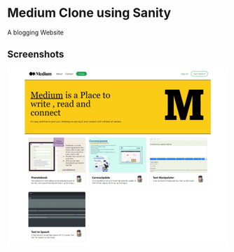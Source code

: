 
# Medium Clone using Sanity

A blogging Website


## Screenshots

![Medium Clone](https://raw.githubusercontent.com/innovatorved/Medium2.0-using-Sanity/main/public/mediumfront.jpeg)

